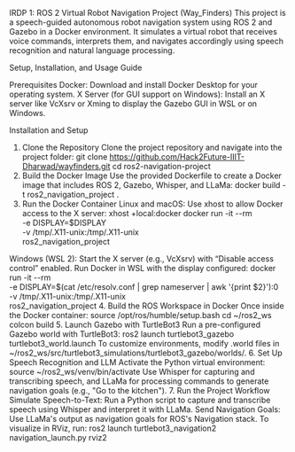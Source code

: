 IRDP 1: ROS 2 Virtual Robot Navigation Project (Way_Finders)
This project is a speech-guided autonomous robot navigation system using ROS 2 and Gazebo in a Docker environment. It simulates a virtual robot that receives voice commands, interprets them, and navigates accordingly using speech recognition and natural language processing.

Setup, Installation, and Usage Guide

Prerequisites
Docker: Download and install Docker Desktop for your operating system.
X Server (for GUI support on Windows): Install an X server like VcXsrv or Xming to display the Gazebo GUI in WSL or on Windows.

Installation and Setup
1. Clone the Repository
Clone the project repository and navigate into the project folder:
git clone https://github.com/Hack2Future-IIIT-Dharwad/wayfinders.git
cd ros2-navigation-project
2. Build the Docker Image
Use the provided Dockerfile to create a Docker image that includes ROS 2, Gazebo, Whisper, and LLaMa:
docker build -t ros2_navigation_project .
3. Run the Docker Container
Linux and macOS: Use xhost to allow Docker access to the X server:
xhost +local:docker
docker run -it --rm \
    -e DISPLAY=$DISPLAY \
    -v /tmp/.X11-unix:/tmp/.X11-unix \
    ros2_navigation_project

Windows (WSL 2):
Start the X server (e.g., VcXsrv) with “Disable access control” enabled.
Run Docker in WSL with the display configured:
docker run -it --rm \
    -e DISPLAY=$(cat /etc/resolv.conf | grep nameserver | awk '{print $2}'):0 \
    -v /tmp/.X11-unix:/tmp/.X11-unix \
    ros2_navigation_project
4. Build the ROS Workspace in Docker
Once inside the Docker container:
source /opt/ros/humble/setup.bash
cd ~/ros2_ws
colcon build
5. Launch Gazebo with TurtleBot3
Run a pre-configured Gazebo world with TurtleBot3:
ros2 launch turtlebot3_gazebo turtlebot3_world.launch
To customize environments, modify .world files in ~/ros2_ws/src/turtlebot3_simulations/turtlebot3_gazebo/worlds/.
6. Set Up Speech Recognition and LLM
Activate the Python virtual environment:
source ~/ros2_ws/venv/bin/activate
Use Whisper for capturing and transcribing speech, and LLaMa for processing commands to generate navigation goals (e.g., "Go to the kitchen").
7. Run the Project Workflow
Simulate Speech-to-Text: Run a Python script to capture and transcribe speech using Whisper and interpret it with LLaMa.
Send Navigation Goals: Use LLaMa's output as navigation goals for ROS's Navigation stack.
To visualize in RViz, run:
ros2 launch turtlebot3_navigation2 navigation_launch.py
rviz2
